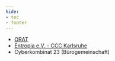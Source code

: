 ```yaml
---
hide:
- toc
- footer
---
```


* [ORAT](https://orat.de)
* [Entropia e.V. – CCC Karlsruhe](https://entropia.de)
* Cyberkombinat 23 (Bürogemeinschaft)